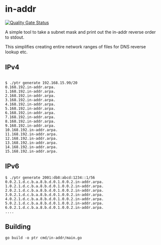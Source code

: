 # in-addr

[![Quality Gate Status](https://sonarcloud.io/api/project_badges/measure?project=jimmystewpot_in-addr&metric=alert_status)](https://sonarcloud.io/summary/new_code?id=jimmystewpot_in-addr)

A simple tool to take a subnet mask and print out the in-addr reverse order to stdout.

This simplifies creating entire network ranges of files for DNS reverse lookup etc.


## IPv4

```

$ ./ptr generate 192.168.15.99/20
0.168.192.in-addr.arpa.
1.168.192.in-addr.arpa.
2.168.192.in-addr.arpa.
3.168.192.in-addr.arpa.
4.168.192.in-addr.arpa.
5.168.192.in-addr.arpa.
6.168.192.in-addr.arpa.
7.168.192.in-addr.arpa.
8.168.192.in-addr.arpa.
9.168.192.in-addr.arpa.
10.168.192.in-addr.arpa.
11.168.192.in-addr.arpa.
12.168.192.in-addr.arpa.
13.168.192.in-addr.arpa.
14.168.192.in-addr.arpa.
15.168.192.in-addr.arpa.
```

## IPv6

```
$ ./ptr generate 2001:db8:abcd:1234::1/56
0.0.2.1.d.c.b.a.8.b.d.0.1.0.0.2.in-addr.arpa.
1.0.2.1.d.c.b.a.8.b.d.0.1.0.0.2.in-addr.arpa.
2.0.2.1.d.c.b.a.8.b.d.0.1.0.0.2.in-addr.arpa.
3.0.2.1.d.c.b.a.8.b.d.0.1.0.0.2.in-addr.arpa.
4.0.2.1.d.c.b.a.8.b.d.0.1.0.0.2.in-addr.arpa.
5.0.2.1.d.c.b.a.8.b.d.0.1.0.0.2.in-addr.arpa.
6.0.2.1.d.c.b.a.8.b.d.0.1.0.0.2.in-addr.arpa.
....
```

## Building

```
go build -o ptr cmd/in-addr/main.go
```